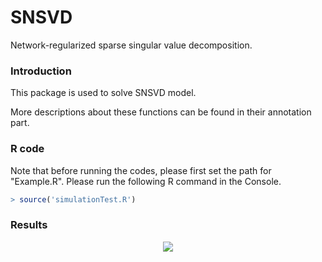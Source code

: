 # SNSVD
Network-regularized sparse singular value decomposition.

### Introduction
This package is used to solve SNSVD model. 

More descriptions about these functions can be found in their annotation part.

### R code
Note that before running the codes, please first set the path for "Example.R".
Please run the following R command in the Console. 

``` r
> source('simulationTest.R') 
```
### Results
<p align="center"> 
<img src="https://github.com/wenwenmin/SNSVD/blob/master/Figure.png">
</p>
